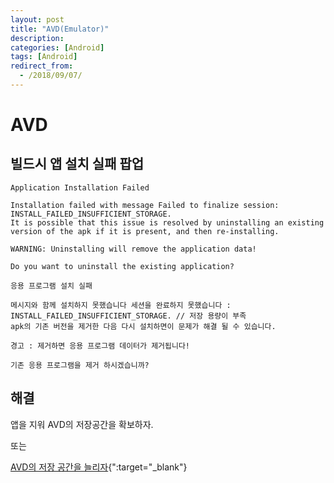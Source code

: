 ```yaml
---
layout: post
title: "AVD(Emulator)"
description: 
categories: [Android]
tags: [Android]
redirect_from:
  - /2018/09/07/
---
```


# AVD

## 빌드시 앱 설치 실패 팝업

```
Application Installation Failed

Installation failed with message Failed to finalize session:
INSTALL_FAILED_INSUFFICIENT_STORAGE.
It is possible that this issue is resolved by uninstalling an existing version of the apk if it is present, and then re-installing.

WARNING: Uninstalling will remove the application data!

Do you want to uninstall the existing application?
```

```
응용 프로그램 설치 실패

메시지와 함께 설치하지 못했습니다 세션을 완료하지 못했습니다 :
INSTALL_FAILED_INSUFFICIENT_STORAGE. // 저장 용량이 부족
apk의 기존 버전을 제거한 다음 다시 설치하면이 문제가 해결 될 수 있습니다.

경고 : 제거하면 응용 프로그램 데이터가 제거됩니다!

기존 응용 프로그램을 제거 하시겠습니까?
```

## 해결

앱을 지워 AVD의 저장공간을 확보하자.

또는

[AVD의 저장 공간을 늘리자](https://stackoverflow.com/questions/2239330/how-to-increase-storage-for-android-emulator-install-failed-insufficient-stora/35828035#35828035){":target="_blank"}